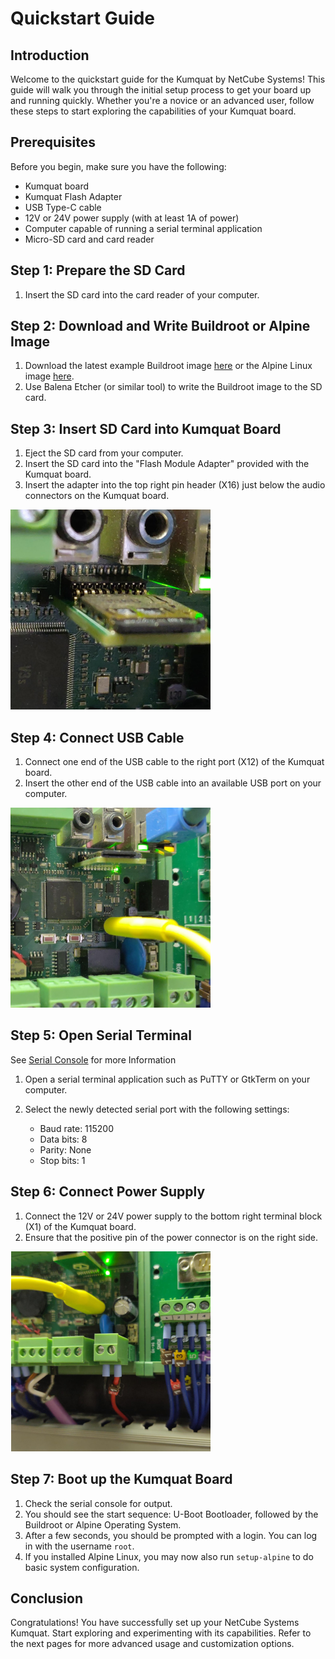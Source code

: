 # Quickstart Guide

## Introduction
Welcome to the quickstart guide for the Kumquat by NetCube Systems! This guide will walk you through the initial setup process to get your board up and running quickly. Whether you're a novice or an advanced user, follow these steps to start exploring the capabilities of your Kumquat board.

## Prerequisites
Before you begin, make sure you have the following:

- Kumquat board
- Kumquat Flash Adapter
- USB Type-C cable
- 12V or 24V power supply (with at least 1A of power)
- Computer capable of running a serial terminal application
- Micro-SD card and card reader

## Step 1: Prepare the SD Card
1. Insert the SD card into the card reader of your computer.

## Step 2: Download and Write Buildroot or Alpine Image
1. Download the latest example Buildroot image [here](https://git.netcubesystems.at/NetCube-Systems-Austria/kumquat-buildroot-releases/releases/tag/demo-build) or the Alpine Linux image [here](https://github.com/NetCube-Systems-Austria/Kumquat-Alpine-Linux/releases).
3. Use Balena Etcher (or similar tool) to write the Buildroot image to the SD card.

## Step 3: Insert SD Card into Kumquat Board
1. Eject the SD card from your computer.
2. Insert the SD card into the "Flash Module Adapter" provided with the Kumquat board.
3. Insert the adapter into the top right pin header (X16) just below the audio connectors on the Kumquat board.

![Insert Adapter](img/quickstart/insert-adapter.png)

## Step 4: Connect USB Cable
1. Connect one end of the USB cable to the right port (X12) of the Kumquat board.
2. Insert the other end of the USB cable into an available USB port on your computer.

![Connect USB Cable](img/quickstart/connect-console.png)

## Step 5: Open Serial Terminal

See [Serial Console](interfaces/console) for more Information

1. Open a serial terminal application such as PuTTY or GtkTerm on your computer.
2. Select the newly detected serial port with the following settings: 

    - Baud rate: 115200
    - Data bits: 8
    - Parity: None
    - Stop bits: 1

## Step 6: Connect Power Supply
1. Connect the 12V or 24V power supply to the bottom right terminal block (X1) of the Kumquat board.
2. Ensure that the positive pin of the power connector is on the right side.

![Connect Power Supply](img/quickstart/connect-power.png)

## Step 7: Boot up the Kumquat Board
1. Check the serial console for output.
2. You should see the start sequence: U-Boot Bootloader, followed by the Buildroot or Alpine Operating System.
3. After a few seconds, you should be prompted with a login. You can log in with the username `root`.
4. If you installed Alpine Linux, you may now also run `setup-alpine` to do basic system configuration.

## Conclusion
Congratulations! You have successfully set up your NetCube Systems Kumquat. Start exploring and experimenting with its capabilities. Refer to the next pages for more advanced usage and customization options.
